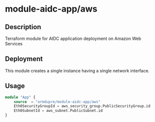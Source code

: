 # module-aidc-app/aws

## Description
Terraform module for AIDC application deployment on Amazon Web Services

## Deployment
This module creates a single instance having a single network interface.

## Usage
```tf
module "App" {
	source  = "armdupre/module-aidc-app/aws"
	Eth0SecurityGroupId = aws_security_group.PublicSecurityGroup.id
	Eth0SubnetId = aws_subnet.PublicSubnet.id
}
```